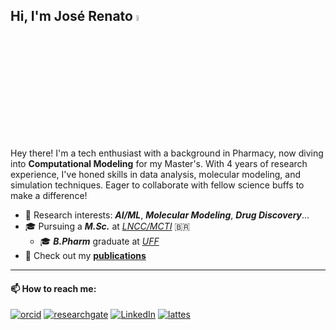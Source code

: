 ## Hi, I'm José Renato <a><img src="https://media.giphy.com/media/hvRJCLFzcasrR4ia7z/giphy.gif" width="5%"></a>

Hey there! I'm a tech enthusiast with a background in Pharmacy, now diving into **Computational Modeling** for my Master's. With 4 years of research experience, I've honed skills in data analysis, molecular modeling, and simulation techniques. Eager to collaborate with fellow science buffs to make a difference!

- 🔎 Research interests: ***AI/ML***, ***Molecular Modeling***, ***Drug Discovery***...
- 🎓 Pursuing a ***M.Sc.*** at [*LNCC/MCTI*](http://gmmsb.lncc.br/) 🇧🇷
  - 🎓 ***B.Pharm*** graduate at [*UFF*](https://www.uff.br/)
- 📰 Check out my [**publications**](https://scholar.google.com.br/citations?user=W2eqbxQAAAAJ&hl&sortby=pubdate)
---
#### 📫 How to reach me:

[![orcid](https://img.shields.io/badge/ORCID-A6CE39?style=flat&logo=orcid&logoColor=white)](https://orcid.org/0000-0002-0303-4033) [![researchgate](https://custom-icon-badges.demolab.com/badge/Research_Gate-40BA9B.svg?&style=flat&logo=researchgate-square&logoColor=white)](https://www.researchgate.net/profile/Jose_Renato_Fajardo) [![LinkedIn](https://img.shields.io/badge/LinkedIn-0e76a8?style=flat&logo=linkedin&logoColor=white)](https://www.linkedin.com/in/fajardo-jrd) [![lattes](https://custom-icon-badges.demolab.com/badge/Lattes-005195?style=flat&logo=lattes&logoColor=white)](http://lattes.cnpq.br/9633738434379496)

<!--
Here are some ideas to get you started:

- 🔭 I’m currently working on ...
- 🌱 I’m currently learning ...
- 👯 I’m looking to collaborate on ...
- 🤔 I’m looking for help with ...
- 💬 Ask me about ...
- 📫 How to reach me: ...
- 😄 Pronouns: ...
- ⚡ Fun fact: ...
-->
